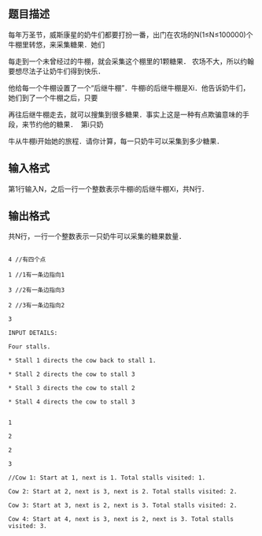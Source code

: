 ## 题目描述

<div>
 <div>
  每年万圣节，威斯康星的奶牛们都要打扮一番，出门在农场的N(1≤N≤100000)个牛棚里转悠，来采集糖果．她们
 </div>
 <div>
  每走到一个未曾经过的牛棚，就会采集这个棚里的1颗糖果． 农场不大，所以约翰要想尽法子让奶牛们得到快乐．
 </div>
 <div>
  他给每一个牛棚设置了一个“后继牛棚”．牛棚i的后继牛棚是Xi．他告诉奶牛们，她们到了一个牛棚之后，只要
 </div>
 <div>
  再往后继牛棚走去，就可以搜集到很多糖果．事实上这是一种有点欺骗意味的手段，来节约他的糖果．  第i只奶
 </div>
 <div>
  牛从牛棚i开始她的旅程．请你计算，每一只奶牛可以采集到多少糖果．
 </div>
</div>

## 输入格式

<div>
 第1行输入N，之后一行一个整数表示牛棚i的后继牛棚Xi，共N行．
</div>

## 输出格式

<div>
 共N行，一行一个整数表示一只奶牛可以采集的糖果数量．
</div>

```input1
4 //有四个点
1 //1有一条边指向1
3 //2有一条边指向3
2 //3有一条边指向2
3
INPUT DETAILS:
Four stalls.
* Stall 1 directs the cow back to stall 1.
* Stall 2 directs the cow to stall 3
* Stall 3 directs the cow to stall 2
* Stall 4 directs the cow to stall 3
```
```output1
1
2
2
3
//Cow 1: Start at 1, next is 1. Total stalls visited: 1.
Cow 2: Start at 2, next is 3, next is 2. Total stalls visited: 2.
Cow 3: Start at 3, next is 2, next is 3. Total stalls visited: 2.
Cow 4: Start at 4, next is 3, next is 2, next is 3. Total stalls visited: 3.
```
